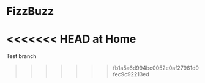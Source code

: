 # FizzBuzz
<<<<<<< HEAD
 at Home
=======

Test branch
>>>>>>> fb1a5a6d994bc0052e0af27961d9fec9c92213ed